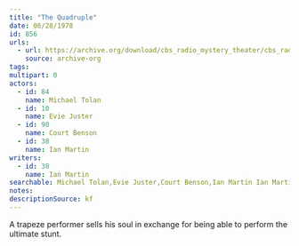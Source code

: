```yaml
---
title: "The Quadruple"
date: 06/28/1978
id: 856
urls: 
  - url: https://archive.org/download/cbs_radio_mystery_theater/cbs_radio_mystery_theater-0851-0900.zip/cbs_radio_mystery_theater-0851-0900%2Fcbsrmt_0856_the_quadruple.mp3
    source: archive-org
tags: 
multipart: 0
actors:  
  - id: 84
    name: Michael Tolan  
  - id: 10
    name: Evie Juster  
  - id: 90
    name: Court Benson  
  - id: 38
    name: Ian Martin
writers:  
  - id: 38
    name: Ian Martin
searchable: Michael Tolan,Evie Juster,Court Benson,Ian Martin Ian Martin
notes: 
descriptionSource: kf
---
```

A trapeze performer sells his soul in exchange for being able to perform the ultimate stunt.